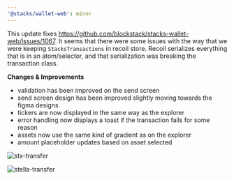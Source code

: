 ```yaml
---
'@stacks/wallet-web': minor
---
```


This update fixes https://github.com/blockstack/stacks-wallet-web/issues/1067. It seems that there were some issues with the way that we were keeping `StacksTransactions` in recoil store. Recoil serializes everything that is in an atom/selector, and that serialization was breaking the transaction class.

**Changes & Improvements**
- validation has been improved on the send screen
- send screen design has been improved slightly moving towards the figma designs
- tickers are now displayed in the same way as the explorer
- error handling now displays a toast if the transaction fails for some reason
- assets now use the same kind of gradient as on the explorer
- amount placeholder updates based on asset selected

![stx-transfer](https://user-images.githubusercontent.com/11803153/111552123-b1cb7800-874f-11eb-9000-3d4cd499fd7c.gif)

![stella-transfer](https://user-images.githubusercontent.com/11803153/111552120-b09a4b00-874f-11eb-8599-b4e2c828e795.gif)
